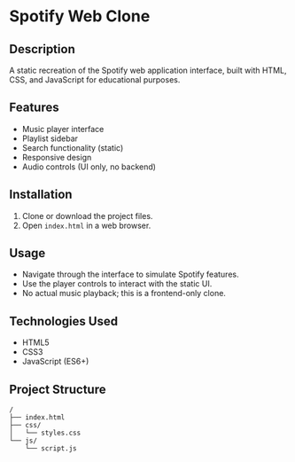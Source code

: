 # Spotify Web Clone

## Description
A static recreation of the Spotify web application interface, built with HTML, CSS, and JavaScript for educational purposes.

## Features
- Music player interface
- Playlist sidebar
- Search functionality (static)
- Responsive design
- Audio controls (UI only, no backend)

## Installation
1. Clone or download the project files.
2. Open `index.html` in a web browser.

## Usage
- Navigate through the interface to simulate Spotify features.
- Use the player controls to interact with the static UI.
- No actual music playback; this is a frontend-only clone.

## Technologies Used
- HTML5
- CSS3
- JavaScript (ES6+)

## Project Structure
```
/
├── index.html
├── css/
│   └── styles.css
└── js/
    └── script.js
```
